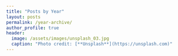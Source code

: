 ```yaml
---
title: "Posts by Year"
layout: posts
permalink: /year-archive/
author_profile: true
header:
  image: /assets/images/unsplash_03.jpg
  caption: "Photo credit: [**Unsplash**](https://unsplash.com)"
---
```

